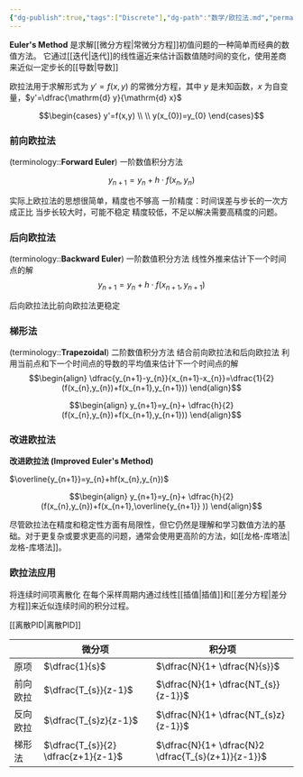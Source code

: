 ```yaml
---
{"dg-publish":true,"tags":["Discrete"],"dg-path":"数学/欧拉法.md","permalink":"/数学/欧拉法/","dgPassFrontmatter":true,"noteIcon":"","created":"2024-06-09T18:41:45.529+08:00","updated":"2024-08-12T21:23:31.413+08:00"}
---
```


**Euler's Method**
是求解[[微分方程\|常微分方程]]初值问题的一种简单而经典的数值方法。
它通过[[迭代\|迭代]]的线性逼近来估计函数值随时间的变化，使用差商来近似一定步长的[[导数\|导数]]

欧拉法用于求解形式为 $y' = f (x, y)$ 的常微分方程，其中 $y$ 是未知函数，$x$ 为自变量，$y'=\dfrac{\mathrm{d} y}{\mathrm{d} x}$

$$\begin{cases}
y'=f(x,y) \\
 \\
y(x_{0})=y_{0}
\end{cases}$$

### 前向欧拉法
(terminology::**Forward Euler**) 一阶数值积分方法

$$y_{n+1} = y_n + h \cdot f (x_n, y_n)$$

实际上欧拉法的思想很简单，精度也不够高
一阶精度：时间误差与步长的一次方成正比
当步长较大时，可能不稳定
精度较低，不足以解决需要高精度的问题。

### 后向欧拉法
(terminology::**Backward Euler**) 一阶数值积分方法
线性外推来估计下一个时间点的解
$$y_{n+1} = y_n + h \cdot f (x_{n+1}, y_{n+1})$$

后向欧拉法比前向欧拉法更稳定

### 梯形法
(terminology::**Trapezoidal**) 二阶数值积分方法
结合前向欧拉法和后向欧拉法
利用当前点和下一个时间点的导数的平均值来估计下一个时间点的解
$$\begin{align}
\dfrac{y_{n+1}-y_{n}}{x_{n+1}-x_{n}}=\dfrac{1}{2}(f(x_{n},y_{n})+f(x_{n+1},y_{n+1}))
\end{align}$$

$$\begin{align}
y_{n+1}=y_{n}+ \dfrac{h}{2}(f(x_{n},y_{n})+f(x_{n+1},y_{n+1}))
\end{align}$$

### 改进欧拉法
**改进欧拉法 (Improved Euler's Method)**

$\overline{y_{n+1}}=y_{n}+hf(x_{n},y_{n})$

$$\begin{align}
y_{n+1}=y_{n}+ \dfrac{h}{2}(f(x_{n},y_{n})+f(x_{n+1},\overline{y_{n+1}}  ))
\end{align}$$


尽管欧拉法在精度和稳定性方面有局限性，但它仍然是理解和学习数值方法的基础。对于更复杂或要求更高的问题，通常会使用更高阶的方法，如[[龙格-库塔法\|龙格-库塔法]]。

### 欧拉法应用
将连续时间项离散化
在每个采样周期内通过线性[[插值\|插值]]和[[差分方程\|差分方程]]来近似连续时间的积分过程。

[[离散PID\|离散PID]]

|      | 微分项<br>                             | 积分项                                                |
| ---- | ----------------------------------- | -------------------------------------------------- |
| 原项   | $\dfrac{1}{s}$                      | $\dfrac{N}{1+ \dfrac{N}{s}}$                       |
| 前向欧拉 | $\dfrac{T_{s}}{z-1}$                | $\dfrac{N}{1+ \dfrac{NT_{s}}{z-1}}$                |
| 反向欧拉 | $\dfrac{T_{s}z}{z-1}$               | $\dfrac{N}{1+ \dfrac{NT_{s}z}{z-1}}$               |
| 梯形法  | $\dfrac{T_{s}}{2} \dfrac{z+1}{z-1}$ | $\dfrac{N}{1+ \dfrac{N}2 \dfrac{T_{s}(z+1)}{z-1}}$ |





